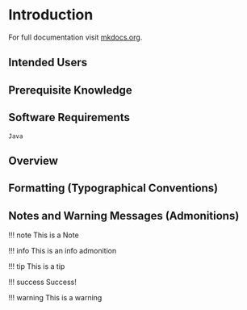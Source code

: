 # Introduction

For full documentation visit [mkdocs.org](https://www.mkdocs.org).

## Intended Users


## Prerequisite Knowledge

## Software Requirements
    Java

## Overview

## Formatting (Typographical Conventions)

## Notes and Warning Messages (Admonitions)
!!! note
    This is a Note
    
!!! info
    This is an info admonition

!!! tip
    This is a tip

!!! success
    Success!

!!! warning
    This is a warning
